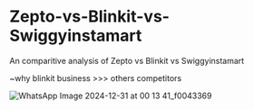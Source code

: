 # Zepto-vs-Blinkit-vs-Swiggyinstamart
An comparitive analysis of Zepto vs Blinkit vs Swiggyinstamart

~why blinkit business >>> others competitors

![WhatsApp Image 2024-12-31 at 00 13 41_f0043369](https://github.com/user-attachments/assets/086ad3d4-cc80-489e-bc9e-1e88a7636ed0)

